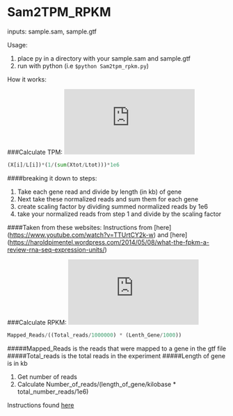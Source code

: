 # Sam2TPM_RPKM

inputs: sample.sam, sample.gtf

Usage: 

1. place py in a directory with your sample.sam and sample.gtf
2. run with python (i.e `$python Sam2tpm_rpkm.py`)

How it works:

###Calculate TPM:
![(X[i]/L[i])*(1/(sum(Xtot/Ltot)))*1e6](https://s0.wp.com/latex.php?latex=%5Ctext%7BTPM%7D_i+%3D+%5Cdfrac%7BX_i%7D%7B%5Cwidetilde%7Bl%7D_i%7D+%5Ccdot+%5Cleft%28+%5Cdfrac%7B1%7D%7B%5Csum_j+%5Cdfrac%7BX_j%7D%7B%5Cwidetilde%7Bl%7D_j%7D%7D+%5Cright%29+%5Ccdot+10%5E6&bg=ffffff&fg=000000&s=0)
```python
(X[i]/L[i])*(1/(sum(Xtot/Ltot)))*1e6
```
####breaking it down to steps:
1. Take each gene read and divide by length (in kb) of gene
2. Next take these normalized reads and sum them for each gene
3. create scaling factor by dividing summed normalized reads by 1e6
4. take your normalized reads from step 1 and divide by the scaling factor
 

####Taken from these websites:
Instructions from [here] (https://www.youtube.com/watch?v=TTUrtCY2k-w)
and [here] (https://haroldpimentel.wordpress.com/2014/05/08/what-the-fpkm-a-review-rna-seq-expression-units/)

###Calculate RPKM:
![Mapped_Reads/((Total_reads/1000000) * (Lenth_Gene/1000))](https://s0.wp.com/latex.php?latex=%5Ctext%7BFPKM%7D_i+%3D+%5Cdfrac%7BX_i%7D%7B+%5Cleft%28%5Cdfrac%7B%5Cwidetilde%7Bl%7D_i%7D%7B10%5E3%7D%5Cright%29+%5Cleft%28+%5Cdfrac%7BN%7D%7B10%5E6%7D+%5Cright%29%7D+%3D+%5Cdfrac%7BX_i%7D%7B%5Cwidetilde%7Bl%7D_i+N%7D+%5Ccdot+10%5E9++&bg=ffffff&fg=000000&s=0)

```python
Mapped_Reads/((Total_reads/1000000) * (Lenth_Gene/1000))
```

#####Mapped_Reads is the reads that were mapped to a gene in the gtf file
#####Total_reads is the total reads in the experiment
#####Length of gene is in kb

1. Get number of reads
2. Calculate Number_of_reads/(length_of_gene/kilobase * total_number_reads/1e6)

Instructions found [here](https://haroldpimentel.wordpress.com/2014/05/08/what-the-fpkm-a-review-rna-seq-expression-units/)
